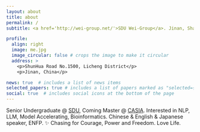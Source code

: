 ```yaml
---
layout: about
title: about
permalink: /
subtitle: <a href='http://wei-group.net/'>SDU Wei-Group</a>. Jinan, Shandong. <a href='mailto:wd_cas@163.com'> wd_cas@163.com</a>

profile:
  align: right
  image: me.jpg
  image_circular: false # crops the image to make it circular
  address: >
    <p>ShunHua Road No.1500, Licheng District</p>
    <p>Jinan, China</p>

news: true  # includes a list of news items
selected_papers: true # includes a list of papers marked as "selected={true}"
social: true  # includes social icons at the bottom of the page
---
```


<!-- Write your biography here. Tell the world about yourself. Link to your favorite [subreddit](http://reddit.com). You can put a picture in, too. The code is already in, just name your picture `prof_pic.jpg` and put it in the `img/` folder.

Put your address / P.O. box / other info right below your picture. You can also disable any these elements by editing `profile` property of the YAML header of your `_pages/about.md`. Edit `_bibliography/papers.bib` and Jekyll will render your [publications page](/al-folio/publications/) automatically.

Link to your social media connections, too. This theme is set up to use [Font Awesome icons](http://fortawesome.github.io/Font-Awesome/) and [Academicons](https://jpswalsh.github.io/academicons/), like the ones below. Add your Facebook, Twitter, LinkedIn, Google Scholar, or just disable all of them. -->

Senior Undergraduate @ [SDU](https://www.sdu.edu.cn/), Coming Master @ [CASIA](http://www.ia.cas.cn/). Interested in NLP, LLM, Model Accelerating, Bioinformatics. Chinese & English & Japanese speaker, ENFP. ✨ Chasing for Courage, Power and Freedom. Love Life.
